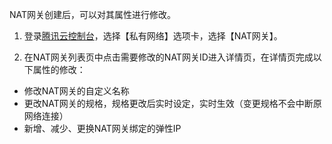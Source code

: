 NAT网关创建后，可以对其属性进行修改。

1) 登录[腾讯云控制台](https://console.qcloud.com/)，选择【私有网络】选项卡，选择【NAT网关】。

2) 在NAT网关列表页中点击需要修改的NAT网关ID进入详情页，在详情页完成以下属性的修改：
- 修改NAT网关的自定义名称
- 更改NAT网关的规格，规格更改后实时设定，实时生效（变更规格不会中断原网络连接）
- 新增、减少、更换NAT网关绑定的弹性IP